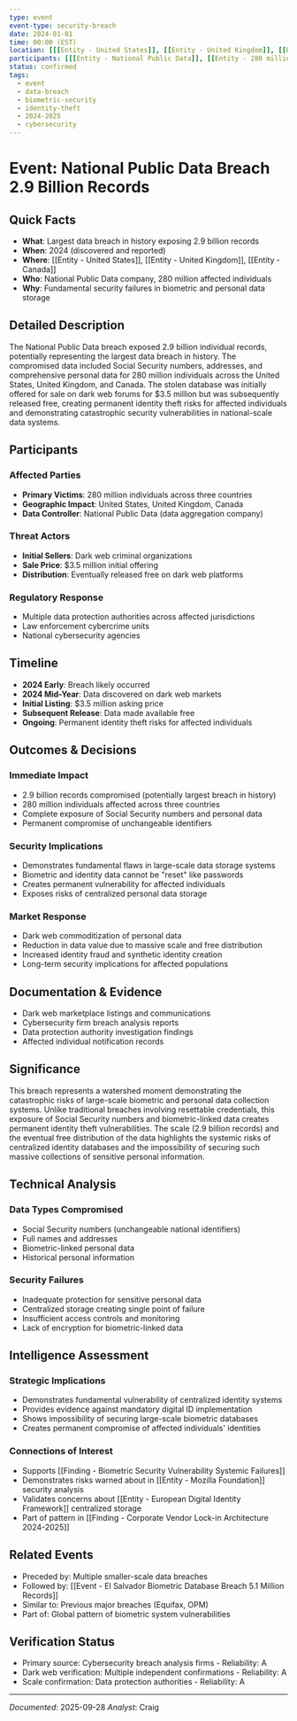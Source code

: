 ```yaml
---
type: event
event-type: security-breach
date: 2024-01-01
time: 00:00 (EST)
location: [[[Entity - United States]], [[Entity - United Kingdom]], [[Entity - Canada]]]
participants: [[[Entity - National Public Data]], [[Entity - 280 million affected individuals]], [[Entity - Dark web actors]]]
status: confirmed
tags:
  - event
  - data-breach
  - biometric-security
  - identity-theft
  - 2024-2025
  - cybersecurity
---
```


# Event: National Public Data Breach 2.9 Billion Records

## Quick Facts
- **What**: Largest data breach in history exposing 2.9 billion records
- **When**: 2024 (discovered and reported)
- **Where**: [[Entity - United States]], [[Entity - United Kingdom]], [[Entity - Canada]]
- **Who**: National Public Data company, 280 million affected individuals
- **Why**: Fundamental security failures in biometric and personal data storage

## Detailed Description
The National Public Data breach exposed 2.9 billion individual records, potentially representing the largest data breach in history. The compromised data included Social Security numbers, addresses, and comprehensive personal data for 280 million individuals across the United States, United Kingdom, and Canada. The stolen database was initially offered for sale on dark web forums for $3.5 million but was subsequently released free, creating permanent identity theft risks for affected individuals and demonstrating catastrophic security vulnerabilities in national-scale data systems.

## Participants
### Affected Parties
- **Primary Victims**: 280 million individuals across three countries
- **Geographic Impact**: United States, United Kingdom, Canada
- **Data Controller**: National Public Data (data aggregation company)

### Threat Actors
- **Initial Sellers**: Dark web criminal organizations
- **Sale Price**: $3.5 million initial offering
- **Distribution**: Eventually released free on dark web platforms

### Regulatory Response
- Multiple data protection authorities across affected jurisdictions
- Law enforcement cybercrime units
- National cybersecurity agencies

## Timeline
- **2024 Early**: Breach likely occurred
- **2024 Mid-Year**: Data discovered on dark web markets
- **Initial Listing**: $3.5 million asking price
- **Subsequent Release**: Data made available free
- **Ongoing**: Permanent identity theft risks for affected individuals

## Outcomes & Decisions
### Immediate Impact
- 2.9 billion records compromised (potentially largest breach in history)
- 280 million individuals affected across three countries
- Complete exposure of Social Security numbers and personal data
- Permanent compromise of unchangeable identifiers

### Security Implications
- Demonstrates fundamental flaws in large-scale data storage systems
- Biometric and identity data cannot be "reset" like passwords
- Creates permanent vulnerability for affected individuals
- Exposes risks of centralized personal data storage

### Market Response
- Dark web commoditization of personal data
- Reduction in data value due to massive scale and free distribution
- Increased identity fraud and synthetic identity creation
- Long-term security implications for affected populations

## Documentation & Evidence
- Dark web marketplace listings and communications
- Cybersecurity firm breach analysis reports
- Data protection authority investigation findings
- Affected individual notification records

## Significance
This breach represents a watershed moment demonstrating the catastrophic risks of large-scale biometric and personal data collection systems. Unlike traditional breaches involving resettable credentials, this exposure of Social Security numbers and biometric-linked data creates permanent identity theft vulnerabilities. The scale (2.9 billion records) and the eventual free distribution of the data highlights the systemic risks of centralized identity databases and the impossibility of securing such massive collections of sensitive personal information.

## Technical Analysis
### Data Types Compromised
- Social Security numbers (unchangeable national identifiers)
- Full names and addresses
- Biometric-linked personal data
- Historical personal information

### Security Failures
- Inadequate protection for sensitive personal data
- Centralized storage creating single point of failure
- Insufficient access controls and monitoring
- Lack of encryption for biometric-linked data

## Intelligence Assessment
### Strategic Implications
- Demonstrates fundamental vulnerability of centralized identity systems
- Provides evidence against mandatory digital ID implementation
- Shows impossibility of securing large-scale biometric databases
- Creates permanent compromise of affected individuals' identities

### Connections of Interest
- Supports [[Finding - Biometric Security Vulnerability Systemic Failures]]
- Demonstrates risks warned about in [[Entity - Mozilla Foundation]] security analysis
- Validates concerns about [[Entity - European Digital Identity Framework]] centralized storage
- Part of pattern in [[Finding - Corporate Vendor Lock-in Architecture 2024-2025]]

## Related Events
- Preceded by: Multiple smaller-scale data breaches
- Followed by: [[Event - El Salvador Biometric Database Breach 5.1 Million Records]]
- Similar to: Previous major breaches (Equifax, OPM)
- Part of: Global pattern of biometric system vulnerabilities

## Verification Status
- Primary source: Cybersecurity breach analysis firms - Reliability: A
- Dark web verification: Multiple independent confirmations - Reliability: A
- Scale confirmation: Data protection authorities - Reliability: A

---
*Documented*: 2025-09-28
*Analyst*: Craig